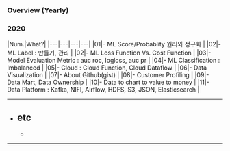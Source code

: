 ### Overview (Yearly)

### 2020

|Num.|What?|
|---|---|---|---|
|01|- ML Score/Probablity 원리와 정규화 |
|02|- ML Label : 만들기, 관리 |
|02|- ML Loss Function Vs. Cost Function |
|03|- Model Evaluation Metric : auc roc, logloss, auc pr |
|04|- ML Classification : Imbalanced |
|05|- Cloud : Cloud Function, Cloud Dataflow |
|06|- Data Visualization |
|07|- About Github(gist) |
|08|- Customer Profiling |
|09|- Data Mart, Data Ownership |
|10|- Data to chart to value to money |
|11|- Data Platform : Kafka, NIFI, Airflow, HDFS, S3, JSON, Elasticsearch |

---------------------------------------------------------------------------------------------------------------
- etc
  - 
  - 
---------------------------------------------------------------------------------------------------------------
